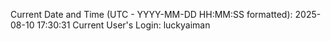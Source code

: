 Current Date and Time (UTC - YYYY-MM-DD HH:MM:SS formatted): 2025-08-10 17:30:31
Current User's Login: luckyaiman
